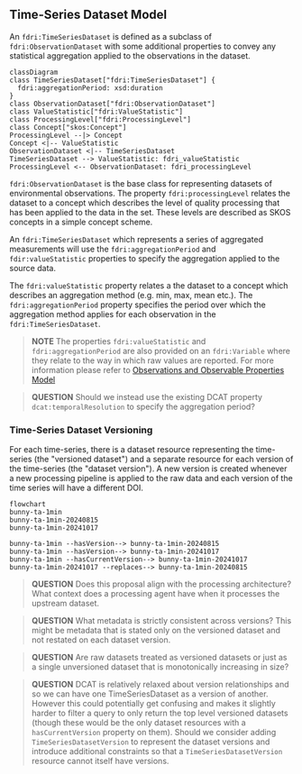 ## Time-Series Dataset Model

An `fdri:TimeSeriesDataset` is defined as a subclass of `fdri:ObservationDataset` with some additional properties to convey any statistical aggregation applied to the observations in the dataset.

```mermaid
classDiagram
class TimeSeriesDataset["fdri:TimeSeriesDataset"] {
  fdri:aggregationPeriod: xsd:duration
}
class ObservationDataset["fdri:ObservationDataset"] 
class ValueStatistic["fdri:ValueStatistic"]
class ProcessingLevel["fdri:ProcessingLevel"]
class Concept["skos:Concept"]
ProcessingLevel --|> Concept
Concept <|-- ValueStatistic
ObservationDataset <|-- TimeSeriesDataset
TimeSeriesDataset --> ValueStatistic: fdri_valueStatistic
ProcessingLevel <-- ObservationDataset: fdri_processingLevel
```

`fdri:ObservationDataset` is the base class for representing datasets of environmental observations. The property `fdri:processingLevel` relates the dataset to a concept which describes the level of quality processing that has been applied to the data in the set. These levels are described as SKOS concepts in a simple concept scheme.

An `fdri:TimeSeriesDataset` which represents a series of aggregated measurements will use the `fdri:aggregationPeriod` and `fdir:valueStatistic` properties to specify the aggregation applied to the source data.

The `fdri:valueStatistic` property relates a the dataset to a concept which describes an aggregation method (e.g. min, max, mean etc.). The `fdri:aggregationPeriod` property specifies the period over which the aggregation method applies for each observation in the `fdri:TimeSeriesDataset`.

> **NOTE**
> The properties `fdri:valueStatistic` and `fdri:aggregationPeriod` are also provided on an `fdri:Variable` where they relate to the way in which raw values are reported. For more information please refer to [Observations and Observable Properties Model](observations-observable-properties.md)

> **QUESTION**
> Should we instead use the existing DCAT property `dcat:temporalResolution` to specify the aggregation period?


### Time-Series Dataset Versioning

For each time-series, there is a dataset resource representing the time-series (the "versioned dataset") and a separate resource for each version of the time-series (the "dataset version"). A new version is created whenever a new processing pipeline is applied to the raw data and each version of the time series will have a different DOI.


```mermaid
flowchart
bunny-ta-1min
bunny-ta-1min-20240815
bunny-ta-1min-20241017

bunny-ta-1min --hasVersion--> bunny-ta-1min-20240815
bunny-ta-1min --hasVersion--> bunny-ta-1min-20241017
bunny-ta-1min --hasCurrentVersion--> bunny-ta-1min-20241017
bunny-ta-1min-20241017 --replaces--> bunny-ta-1min-20240815

```

> **QUESTION**
> Does this proposal align with the processing architecture?
> What context does a processing agent have when it processes the upstream dataset.

> **QUESTION**
> What metadata is strictly consistent across versions? This might be metadata that is stated only on the versioned dataset and not restated on each dataset version.

> **QUESTION**
> Are raw datasets treated as versioned datasets or just as a single unversioned dataset that is monotonically increasing in size?

> **QUESTION**
> DCAT is relatively relaxed about version relationships and so we can have one TimeSeriesDataset as a version of another. However this could potentially get confusing and makes it slightly harder to filter a query to only return the top level versioned datasets (though these would be the only dataset resources with a `hasCurrentVersion` property on them). Should we consider adding `TimeSeriesDatasetVersion` to represent the dataset versions and introduce additional constraints so that a `TimeSeriesDatasetVersion` resource cannot itself have versions.

